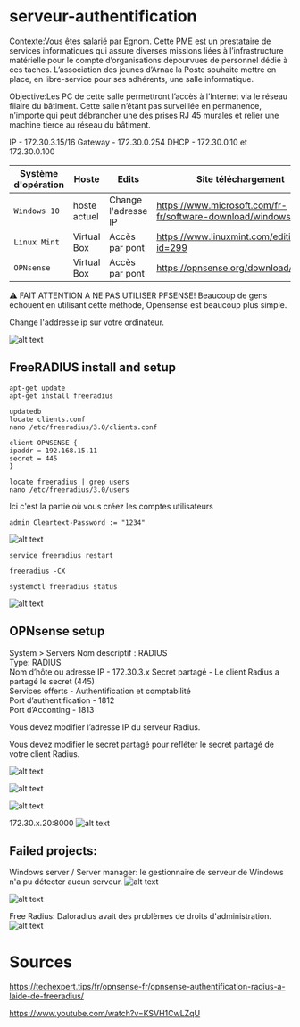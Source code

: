 # serveur-authentification

Contexte:Vous êtes salarié par Egnom. Cette PME est un prestataire de services informatiques qui assure diverses missions liées à l’infrastructure matérielle pour le compte d’organisations dépourvues de personnel dédié à ces taches. L’association des jeunes d’Arnac la Poste souhaite mettre en place, en libre-service pour ses adhérents, une salle informatique.

Objective:Les PC de cette salle permettront l’accès à l’Internet via le réseau filaire du bâtiment. Cette salle n’étant pas surveillée en permanence, n’importe qui peut débrancher une des prises RJ 45 murales et relier une machine tierce au réseau du bâtiment.


IP - 172.30.3.15/16
Gateway - 172.30.0.254
DHCP - 172.30.0.10 et 172.30.0.100


| Système d'opération | Hoste | Edits | Site téléchargement |
| --- | --- | --- | --- |
| `Windows 10` | hoste actuel | Change l'adresse IP | https://www.microsoft.com/fr-fr/software-download/windows10 |
| `Linux Mint` |Virtual Box | Accès par pont | https://www.linuxmint.com/edition.php?id=299  |
| `OPNsense` | Virtual Box | Accès par pont | https://opnsense.org/download/ |
⚠ FAIT ATTENTION A NE PAS UTILISER PFSENSE! Beaucoup de gens échouent en utilisant cette méthode, Opensense est beaucoup plus simple.

Change l'addresse ip sur votre ordinateur.

![alt text](https://github.com/Pyncro/sisr-serveur-authentification/blob/main/ip%20windows.PNG)

## FreeRADIUS install and setup
```
apt-get update
apt-get install freeradius
```

```
updatedb
locate clients.conf
nano /etc/freeradius/3.0/clients.conf
```

```
client OPNSENSE {
ipaddr = 192.168.15.11
secret = 445
}
```

```
locate freeradius | grep users
nano /etc/freeradius/3.0/users
```

Ici c'est la partie où vous créez les comptes utilisateurs 
```
admin Cleartext-Password := "1234"
```
![alt text](https://github.com/Pyncro/sisr-serveur-authentification/blob/main/jordanclx.PNG)
```
service freeradius restart
```

```
freeradius -CX
```

```
systemctl freeradius status
```
![alt text](https://github.com/Pyncro/sisr-serveur-authentification/blob/main/freeradius.PNG)

## OPNsense setup

System > Servers
Nom descriptif : RADIUS  
Type: RADIUS  
Nom d’hôte ou adresse IP - 172.30.3.x
Secret partagé - Le client Radius a partagé le secret (445)  
Services offerts - Authentification et comptabilité  
Port d’authentification - 1812  
Port d’Acconting - 1813

Vous devez modifier l’adresse IP du serveur Radius.

Vous devez modifier le secret partagé pour refléter le secret partagé de votre client Radius.

![alt text](https://github.com/Pyncro/sisr-serveur-authentification/blob/main/opnsense.PNG)


![alt text](https://github.com/Pyncro/sisr-serveur-authentification/blob/main/VOUCHERS.PNG)


![alt text](https://github.com/Pyncro/sisr-serveur-authentification/blob/main/VOUCHER%20CODES.PNG)

172.30.x.20:8000
![alt text](https://github.com/Pyncro/sisr-serveur-authentification/blob/main/SUCCESS.PNG)


## Failed projects:
Windows server / Server manager:
le gestionnaire de serveur de Windows n'a pu détecter aucun serveur.
![alt text](https://github.com/Pyncro/sisr-serveur-authentification/blob/main/lock/img/capture%201.PNG)

![alt text](https://github.com/Pyncro/sisr-serveur-authentification/blob/main/lock/img/serverless-server.PNG)


Free Radius:
Daloradius avait des problèmes de droits d'administration.
![alt text](https://github.com/Pyncro/sisr-serveur-authentification/blob/main/lock/img/daloradius.PNG)
# Sources
https://techexpert.tips/fr/opnsense-fr/opnsense-authentification-radius-a-laide-de-freeradius/


https://www.youtube.com/watch?v=KSVH1CwLZqU
